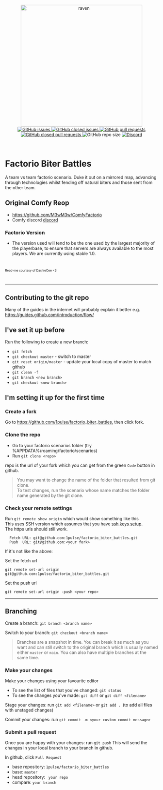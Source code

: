 <p align="center">
  
  <img src="https://i.imgur.com/1ElMTc2.png" alt="raven" width="400" height="400">

  <br>

  <a href="https://github.com/1pulse/factorio_biter_battles/issues?q=is%3Aopen+is%3Aissue">
    <img alt="GitHub issues" src="https://img.shields.io/github/issues-raw/1pulse/factorio_biter_battles">
  </a>

  <a href="https://github.com/1pulse/factorio_biter_battles/issues?q=is%3Aissue+is%3Aclosed">
    <img alt="GitHub closed issues" src="https://img.shields.io/github/issues-closed-raw/1pulse/factorio_biter_battles">
  </a>

  <a href = "https://github.com/1pulse/factorio_biter_battles/pulls?q=is%3Aopen+is%3Apr">
    <img alt="GitHub pull requests" src="https://img.shields.io/github/issues-pr-raw/1pulse/factorio_biter_battles">
  </a>

  <a href = "https://github.com/1pulse/factorio_biter_battles/pulls?q=is%3Apr+is%3Aclosed">
    <img alt="GitHub closed pull requests" src="https://img.shields.io/github/issues-pr-closed-raw/1pulse/factorio_biter_battles">
  </a>

  <a>
    <img alt="GitHub repo size" src="https://img.shields.io/github/repo-size/1pulse/factorio_biter_battles">
  </a>

  <a href="https://discord.gg/zwtBDnSTS5">
    <img alt="Discord" src="https://img.shields.io/discord/662768298655744013">
  </a>
</p>

<br>

# Factorio Biter Battles
A team vs team factorio scenario. Duke it out on a mirrored map, advancing through technologies whilst fending off natural biters and those sent from the other team.

## Original Comfy Reop
- https://github.com/M3wM3w/ComfyFactorio
- Comfy discord [discord](https://discord.gg/zwtBDnSTS5)

### Factorio Version
- The version used will tend to be the one used by the largest majority of the playerbase, to ensure that servers are always available to the most players. We are currently using stable 1.0.

<br>
<p style="font-size:10px">Read-me courtesy of DashieCee &lt;3</p>
<br>

---

## Contributing to the git repo
Many of the guides in the internet will probably explain it better e.g. https://guides.github.com/introduction/flow/

## I've set it up before
Run the following to create a new branch: 
-  ```git fetch```
- ```git checkout master``` - switch to master
- ```git reset origin/master``` - update your local copy of master to match github
- ```git clean -f```
- ```git branch <new branch>```
- ```git checkout <new branch>```

## I'm setting it up for the first time

### Create a fork 
Go to https://github.com/1pulse/factorio_biter_battles, then click fork. 

### Clone the repo
- Go to your factorio scenarios folder (try %APPDATA%/roaming/factorio/scenarios)
- Run ```git clone <repo>```

repo is the url of your fork which you can get from the green ```Code``` button in github.

>You may want to change the name of the folder that resulted from git clone. 
><br>To test changes, run the scenario whose name matches the folder name generated by the git clone. 

### Check your remote settings

Run ``` git remote show origin ``` which would show something like this
<br>This uses SSH version which assumes that you have [ssh keys setup](https://docs.github.com/en/free-pro-team@latest/github/authenticating-to-github/connecting-to-github-with-ssh). 
<br>The https urls should still work. 
  
```  
  Fetch URL: git@github.com:1pulse/factorio_biter_battles.git
  Push  URL: git@github.com:<your fork>
```

If it's not like the above:

Set the fetch url 
```
git remote set-url origin git@github.com:1pulse/factorio_biter_battles.git
```
Set the push url 
```
git remote set-url origin -push <your repo>
```

---
## Branching
Create a branch: ``` git branch <branch name> ```

Switch to your branch: ```git checkout <branch name> ``` 

>Branches are a snapshot in time. You can break it as much as you want and can still switch to the original branch which is usually named either ```master``` or ```main```. You can also have multiple branches at the same time.

### Make your changes
Make your changes using your favourite editor
- To see the list of files that you've changed: ```git status```
- To see the changes you've made: ```git diff``` or ```git diff <filename>```

Stage your changes: run ```git add <filename>``` or ```git add . ```(to add all files with unstaged changes)

Commit your changes: run ```git commit -m <your custom commit message>``` 

### Submit a pull request
Once you are happy with your changes: run ```git push```
This will send the changes in your local branch to your branch in github. 

In github, click ```Pull Request```
- base repository: ```1pulse/factorio_biter_battles```
- base: ``master``
- head repository: ``` your repo```
- compare: ```your branch```
